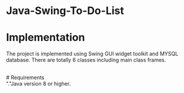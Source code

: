 # Java-Swing-To-Do-List<br />
# Implementation<br />
The project is implemented using Swing GUI widget toolkit and MYSQL database. There are totally 6 classes including main class frames.

<br />
# Requirements
<br />
"."Java version 8 or higher.
